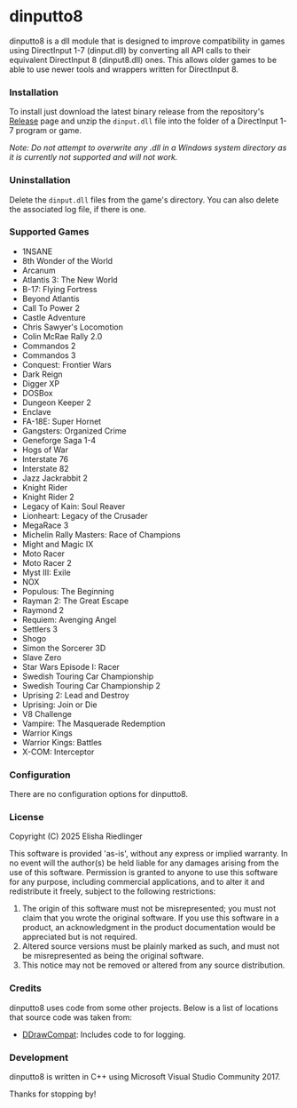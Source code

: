 # dinputto8

dinputto8 is a dll module that is designed to improve compatibility in games using DirectInput 1-7 (dinput.dll) by converting all API calls to their equivalent DirectInput 8 (dinput8.dll) ones. This allows older games to be able to use newer tools and wrappers written for DirectInput 8.

### Installation

To install just download the latest binary release from the repository's [Release](https://github.com/elishacloud/dinputto8/releases) page and unzip the `dinput.dll` file into the folder of a DirectInput 1-7 program or game.

_Note: Do not attempt to overwrite any .dll in a Windows system directory as it is currently not supported and will not work._

### Uninstallation

Delete the `dinput.dll` files from the game's directory. You can also delete the associated log file, if there is one.

### Supported Games

 * 1NSANE
 * 8th Wonder of the World
 * Arcanum
 * Atlantis 3: The New World
 * B-17: Flying Fortress
 * Beyond Atlantis
 * Call To Power 2
 * Castle Adventure
 * Chris Sawyer's Locomotion
 * Colin McRae Rally 2.0
 * Commandos 2
 * Commandos 3
 * Conquest: Frontier Wars
 * Dark Reign
 * Digger XP
 * DOSBox
 * Dungeon Keeper 2
 * Enclave
 * FA-18E: Super Hornet
 * Gangsters: Organized Crime
 * Geneforge Saga 1-4
 * Hogs of War
 * Interstate 76
 * Interstate 82
 * Jazz Jackrabbit 2
 * Knight Rider
 * Knight Rider 2
 * Legacy of Kain: Soul Reaver
 * Lionheart: Legacy of the Crusader
 * MegaRace 3
 * Michelin Rally Masters: Race of Champions
 * Might and Magic IX
 * Moto Racer
 * Moto Racer 2
 * Myst III: Exile
 * NOX
 * Populous: The Beginning
 * Rayman 2: The Great Escape
 * Raymond 2
 * Requiem: Avenging Angel
 * Settlers 3
 * Shogo
 * Simon the Sorcerer 3D
 * Slave Zero
 * Star Wars Episode I: Racer
 * Swedish Touring Car Championship
 * Swedish Touring Car Championship 2
 * Uprising 2: Lead and Destroy
 * Uprising: Join or Die
 * V8 Challenge
 * Vampire: The Masquerade Redemption
 * Warrior Kings
 * Warrior Kings: Battles
 * X-COM: Interceptor

### Configuration

There are no configuration options for dinputto8.

### License
Copyright (C) 2025 Elisha Riedlinger

This software is provided 'as-is', without any express or implied warranty. In no event will the author(s) be held liable for any damages arising from the use of this software. Permission is granted to anyone to use this software for any purpose, including commercial applications, and to alter it and redistribute it freely, subject to the following restrictions:

1. The origin of this software must not be misrepresented; you must not claim that you wrote the original software. If you use this software in a product, an acknowledgment in the product documentation would be appreciated but is not required.
2. Altered source versions must be plainly marked as such, and must not be misrepresented as being the original software.
3. This notice may not be removed or altered from any source distribution.

### Credits
dinputto8 uses code from some other projects. Below is a list of locations that source code was taken from:

 - [DDrawCompat](https://github.com/narzoul/DDrawCompat/): Includes code to for logging.

### Development
dinputto8 is written in C++ using Microsoft Visual Studio Community 2017.

Thanks for stopping by!
